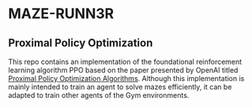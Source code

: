 # MAZE-RUNN3R

## Proximal Policy Optimization

This repo contains an implementation of the foundational reinforcement learning algorithm PPO based on the paper presented by OpenAI titled [Proximal Policy Optimization Algorithms](https://arxiv.org/pdf/1707.06347).
Although this implementation is mainly intended to train an agent to solve mazes efficiently, it can be adapted to train other agents of the Gym environments.

